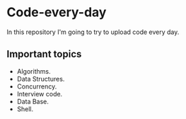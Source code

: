 # Code-every-day

In this repository I'm going to try to upload code every day.
 

## Important topics

- Algorithms. 
- Data Structures.
- Concurrency.
- Interview code.
- Data Base.
- Shell.
